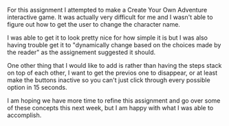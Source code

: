 For this assignment I attempted to make a Create Your Own Adventure interactive game. It was actually very difficult for me and I wasn't able to figure out how to get the user to change the character name.

I was able to get it to look pretty nice for how simple it is but I was also having trouble get it to "dynamically change based on the choices made by the reader" as the assignement suggested it should. 

One other thing that I would like to add is rather than having the steps stack on top of each other, I want to get the previos one to disappear, or at least make the buttons inactive so you can't just click through every possible option in 15 seconds.

I am hoping we have more time to refine this assignment and go over some of these concepts this next week, but I am happy with what I was able to accomplish.
